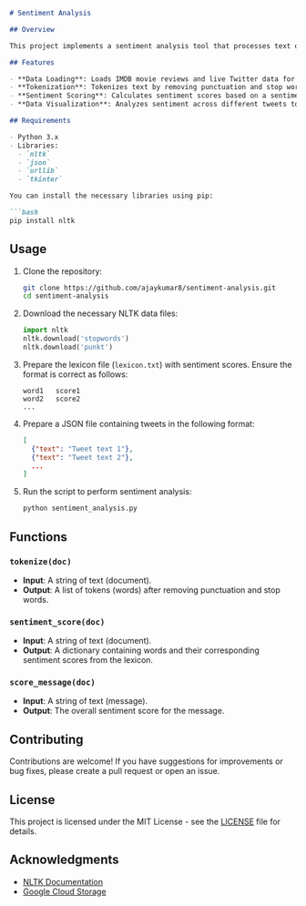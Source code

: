 
```markdown
# Sentiment Analysis

## Overview

This project implements a sentiment analysis tool that processes text data, specifically movie reviews and tweets, to determine their sentiment scores. The tool utilizes a lexicon-based approach, leveraging a predefined sentiment lexicon to compute sentiment scores for input text.

## Features

- **Data Loading**: Loads IMDB movie reviews and live Twitter data for analysis.
- **Tokenization**: Tokenizes text by removing punctuation and stop words.
- **Sentiment Scoring**: Calculates sentiment scores based on a sentiment lexicon.
- **Data Visualization**: Analyzes sentiment across different tweets to summarize public opinion.

## Requirements

- Python 3.x
- Libraries:
  - `nltk`
  - `json`
  - `urllib`
  - `tkinter`

You can install the necessary libraries using pip:

```bash
pip install nltk
```

## Usage

1. Clone the repository:

   ```bash
   git clone https://github.com/ajaykumar8/sentiment-analysis.git
   cd sentiment-analysis
   ```

2. Download the necessary NLTK data files:

   ```python
   import nltk
   nltk.download('stopwords')
   nltk.download('punkt')
   ```

3. Prepare the lexicon file (`lexicon.txt`) with sentiment scores. Ensure the format is correct as follows:

   ```
   word1   score1
   word2   score2
   ...
   ```

4. Prepare a JSON file containing tweets in the following format:

   ```json
   [
     {"text": "Tweet text 1"},
     {"text": "Tweet text 2"},
     ...
   ]
   ```

5. Run the script to perform sentiment analysis:

   ```python
   python sentiment_analysis.py
   ```

## Functions

### `tokenize(doc)`
- **Input**: A string of text (document).
- **Output**: A list of tokens (words) after removing punctuation and stop words.

### `sentiment_score(doc)`
- **Input**: A string of text (document).
- **Output**: A dictionary containing words and their corresponding sentiment scores from the lexicon.

### `score_message(doc)`
- **Input**: A string of text (message).
- **Output**: The overall sentiment score for the message.

## Contributing

Contributions are welcome! If you have suggestions for improvements or bug fixes, please create a pull request or open an issue.

## License

This project is licensed under the MIT License - see the [LICENSE](LICENSE) file for details.

## Acknowledgments

- [NLTK Documentation](https://www.nltk.org/)
- [Google Cloud Storage](https://cloud.google.com/storage)

```

